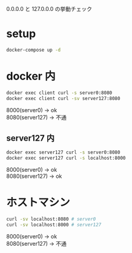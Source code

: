 0.0.0.0 と 127.0.0.0 の挙動チェック

# setup

```bash
docker-compose up -d
```

# docker 内

```bash
docker exec client curl -s server0:8080
docker exec client curl -sv server127:8080
```

8000(server0) -> ok  
8080(server127) -> 不通

## server127 内

```bash
docker exec server127 curl -s server0:8080
docker exec server127 curl -s localhost:8000
```

8000(server0) -> ok  
8080(server127) -> ok

# ホストマシン

```bash
curl -sv localhost:8080 # server0
curl -sv localhost:8000 # server127
```

8000(server0) -> ok  
8080(server127) -> 不通
